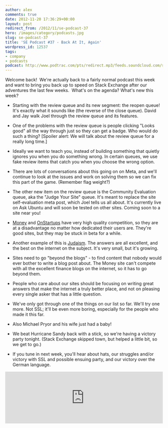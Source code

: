 ```yaml
---
author: alex
comments: true
date: 2012-11-20 17:36:29+00:00
layout: post
redirect_from: /2012/11/se-podcast-37
hero: /images/category/podcasts.jpg
slug: se-podcast-37
title: 'SE Podcast #37 - Back At It, Again'
wordpress_id: 12537
tags:
- company
- podcasts
podcast: http://www.podtrac.com/pts/redirect.mp3/feeds.soundcloud.com/stream/68172637-stack-exchange-stack-exchange-podcast-37.mp3
---
```


Welcome back!  We're actually back to a fairly normal podcast this week and want to bring you back up to speed on Stack Exchange after our adventures the last few weeks.  What's on the agenda? What's new this week?



	
  * Starting with the review queue and its new segment: the reopen queue! It's exactly what it sounds like (the reverse of the close queue). David and Jay walk Joel through the review queue and its features.

	
  * One of the problems with the review queue is people clicking "Looks good" all the way through just so they can get a badge. Who would do such a thing?
[Spoiler alert: We will talk about the review queue for a really long time.]

	
  * Ideally we want to teach you, instead of building something that quietly ignores you when you do something wrong. In certain queues, we use fake review items that catch you when you choose the wrong option.

	
  * There are lots of conversations about this going on on Meta, and we'll continue to look at the issues and work on solving them so we can fix this part of the game. (Remember flag weight?)

	
  * The other new item on the review queue is the Community Evaluation queue, aka the "Judge Your Site" queue. It's meant to replace the site self-evaluation meta post, which Joel tells us all about. It's currently live on Ask Ubuntu and will soon be tested on other sites. Coming soon to a site near you!

	
  * [Money](http://money.stackexchange.com) and [OnStartups](http://answers.onstartups.com) have very high quality competition, so they are at a disadvantage no matter how dedicated their users are. They're good sites, but they may be stuck in beta for a while.

	
  * Another example of this is [Judaism](http://judaism.stackexchange.com/). The answers are all excellent, and the best on the internet on the subject. It's very small, but it's growing.

	
  * Sites need to go "beyond the blogs" - to find content that nobody would ever bother to write a blog post about. The Money site can't compete with all the excellent finance blogs on the internet, so it has to go beyond them.

	
  * People who care about our sites should be focusing on writing great answers that make the internet a truly better place, and not on pleasing every single asker that has a little question.

	
  * We've only got through one of the things on our list so far. We'll try one more. Not SSL; it'll be even more boring, especially for the people who made it this far.

	
  * Also Michael Pryor and his wife just had a baby!

	
  * We beat Hurricane Sandy back with a stick, so we're having a victory party tonight. (Stack Exchange skipped town, but helped a little bit, so we get to go.)

	
  * If you tune in next week, you'll hear about hats, our struggles and/or victory with SSL and possible ensuing party, and our victory over the German language.




<p><iframe src="http://w.soundcloud.com/player/?url=http%3A%2F%2Fapi.soundcloud.com%2Ftracks%2F68172637&amp;show_artwork=true" frameborder="no" scrolling="no" width="100%" height="166"></iframe></p>